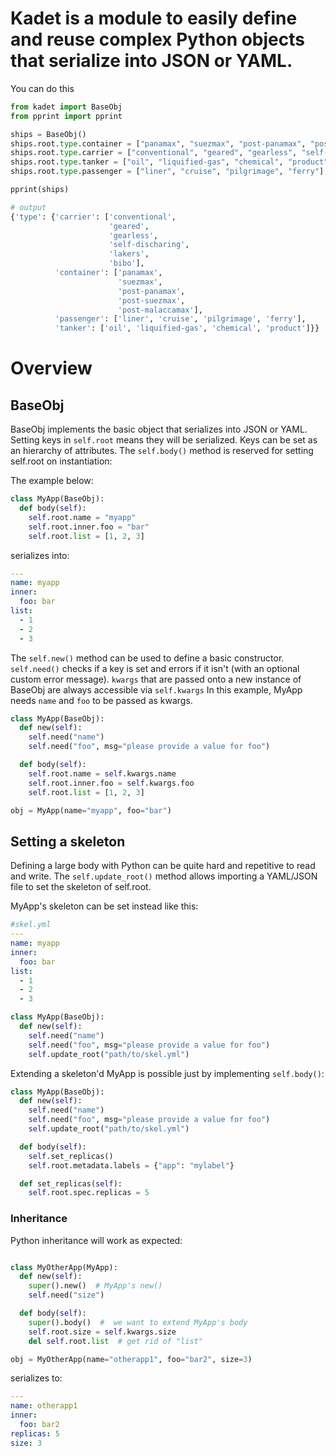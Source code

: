 # Kadet is a module to easily define and reuse complex Python objects that serialize into JSON or YAML.

You can do this

```python
from kadet import BaseObj
from pprint import pprint

ships = BaseObj()
ships.root.type.container = ["panamax", "suezmax", "post-panamax", "post-suezmax", "post-malaccamax"]
ships.root.type.carrier = ["conventional", "geared", "gearless", "self-discharing", "lakers", "bibo"]
ships.root.type.tanker = ["oil", "liquified-gas", "chemical", "product"]
ships.root.type.passenger = ["liner", "cruise", "pilgrimage", "ferry"]

pprint(ships)

# output
{'type': {'carrier': ['conventional',
                      'geared',
                      'gearless',
                      'self-discharing',
                      'lakers',
                      'bibo'],
          'container': ['panamax',
                        'suezmax',
                        'post-panamax',
                        'post-suezmax',
                        'post-malaccamax'],
          'passenger': ['liner', 'cruise', 'pilgrimage', 'ferry'],
          'tanker': ['oil', 'liquified-gas', 'chemical', 'product']}}
```


# Overview

## BaseObj
BaseObj implements the basic object that serializes into JSON or YAML.
Setting keys in `self.root` means they will be serialized. Keys can be set as an hierarchy of attributes.
The `self.body()` method is reserved for setting self.root on instantiation:

The example below:

```python
class MyApp(BaseObj):
  def body(self):
    self.root.name = "myapp"
    self.root.inner.foo = "bar"
    self.root.list = [1, 2, 3]
```

serializes into:

```yaml
---
name: myapp
inner:
  foo: bar
list:
  - 1
  - 2
  - 3
```

The `self.new()` method can be used to define a basic constructor.
`self.need()` checks if a key is set and errors if it isn't (with an optional custom error message). 
`kwargs` that are passed onto a new instance of BaseObj are always accessible via `self.kwargs`
In this example, MyApp needs `name` and `foo` to be passed as kwargs.

```python
class MyApp(BaseObj):
  def new(self):
    self.need("name")
    self.need("foo", msg="please provide a value for foo")

  def body(self):
    self.root.name = self.kwargs.name
    self.root.inner.foo = self.kwargs.foo
    self.root.list = [1, 2, 3]

obj = MyApp(name="myapp", foo="bar")
```

## Setting a skeleton
Defining a large body with Python can be quite hard and repetitive to read and write.
The `self.update_root()` method allows importing a YAML/JSON file to set the skeleton of self.root.

MyApp's skeleton can be set instead like this:
```yaml
#skel.yml
---
name: myapp
inner:
  foo: bar
list:
  - 1
  - 2
  - 3
```

```python
class MyApp(BaseObj):
  def new(self):
    self.need("name")
    self.need("foo", msg="please provide a value for foo")
    self.update_root("path/to/skel.yml")
```

Extending a skeleton'd MyApp is possible just by implementing `self.body()`:

```python
class MyApp(BaseObj):
  def new(self):
    self.need("name")
    self.need("foo", msg="please provide a value for foo")
    self.update_root("path/to/skel.yml")

  def body(self):
    self.set_replicas()
    self.root.metadata.labels = {"app": "mylabel"}

  def set_replicas(self):
    self.root.spec.replicas = 5
```

### Inheritance
Python inheritance will work as expected:

```python

class MyOtherApp(MyApp):
  def new(self):
    super().new()  # MyApp's new()
    self.need("size")

  def body(self):
    super().body()  #  we want to extend MyApp's body
    self.root.size = self.kwargs.size
    del self.root.list  # get rid of "list"

obj = MyOtherApp(name="otherapp1", foo="bar2", size=3)
```
serializes to:

```yaml
---
name: otherapp1
inner:
  foo: bar2
replicas: 5
size: 3
```

